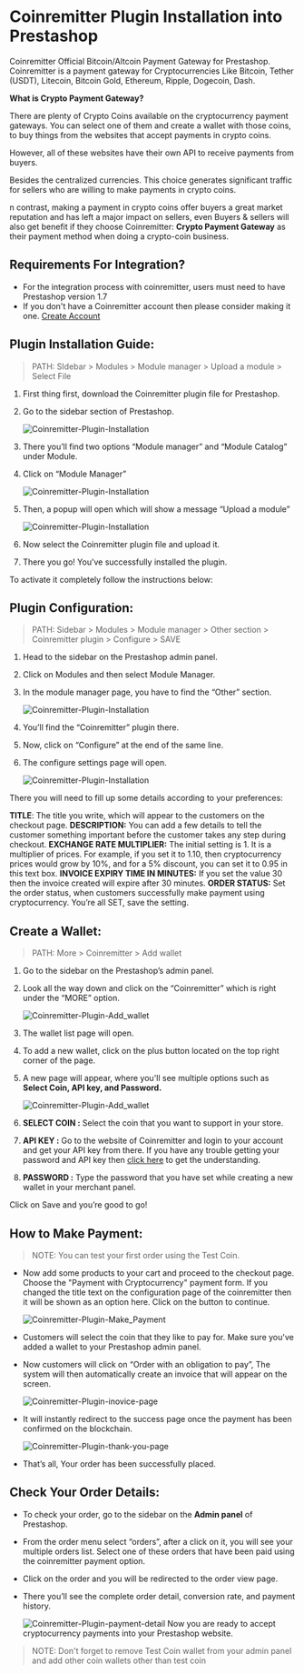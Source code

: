 Coinremitter Plugin Installation into Prestashop
===

Coinremitter Official Bitcoin/Altcoin Payment Gateway for Prestashop. Coinremitter is a payment gateway for Cryptocurrencies Like Bitcoin, Tether (USDT), Litecoin, Bitcoin Gold, Ethereum, Ripple, Dogecoin, Dash.


**What is Crypto Payment Gateway?**

There are plenty of Crypto Coins available on the cryptocurrency payment gateways. You can select one of them and create a wallet with those coins, to buy things from the websites that accept payments in crypto coins.

However, all of these websites have their own API to receive payments from buyers.

Besides the centralized currencies. This choice generates significant traffic for sellers who are willing to make payments in crypto coins.

n contrast, making a payment in crypto coins offer buyers a great market reputation and has left a major impact on sellers, even Buyers & sellers will also get benefit if they choose Coinremitter: **Crypto Payment Gateway** as their payment method when doing a crypto-coin business.




Requirements For Integration?
---
* For the integration process with coinremitter, users must need to have Prestashop version 1.7
* If you don't have a Coinremitter account then please consider making it one.  [Create Account ](https://coinremitter.com/signup)

Plugin Installation Guide:
---
>PATH: SIdebar > Modules > Module manager > Upload a module > Select File 

1. First thing first, download the Coinremitter plugin file for Prestashop.
2. Go to the sidebar section of Prestashop.

    ![Coinremitter-Plugin-Installation](https://coinremitter.com/assets/img/screenshots/prestashop/plugin_installation.png)

3. There you’ll find two options “Module manager” and “Module Catalog” under Module.
4. Click on “Module Manager”

    ![Coinremitter-Plugin-Installation](https://coinremitter.com/assets/img/screenshots/prestashop/plugin_installation_2.png)

5. Then, a popup will open which will show a message “Upload a module”
 
    ![Coinremitter-Plugin-Installation](https://coinremitter.com/assets/img/screenshots/prestashop/plugin_installation_3.png)

6. Now select the Coinremitter plugin file and upload it.
7. There you go! You’ve successfully installed the plugin.

To activate it completely follow the instructions below:

Plugin Configuration:
---
>PATH: Sidebar > Modules > Module manager > Other section > Coinremitter plugin > Configure > SAVE

1. Head to the sidebar on the Prestashop admin panel.
2. Click on Modules and then select Module Manager.
3. In the module manager page, you have to find the “Other” section.
    
    ![Coinremitter-Plugin-Installation](https://coinremitter.com/assets/img/screenshots/prestashop/configuration_plug_1.jpg)

4. You’ll find the “Coinremitter” plugin there.
5. Now, click on “Configure” at the end of the same line.
6. The configure settings page will open.
 
    ![Coinremitter-Plugin-Installation](https://coinremitter.com/assets/img/screenshots/prestashop/configuration_plug_2.png)

There you will need to fill up some details according to your preferences:

**TITLE**:
The title you write, which will appear to the customers on the checkout page.
**DESCRIPTION:**
You can add a few details to tell the customer something important before the customer takes any step during checkout.
**EXCHANGE RATE MULTIPLIER:**
The initial setting is 1. It is a multiplier of prices. For example, if you set it to 1.10, then cryptocurrency prices would grow by 10%, and for a 5% discount, you can set it to 0.95 in this text box.
**INVOICE EXPIRY TIME IN MINUTES:**
If you set the value 30 then the invoice created will expire after 30 minutes.
**ORDER STATUS:**
Set the order status, when customers successfully make payment using cryptocurrency.
You’re all SET, save the setting.

Create a Wallet:
---
>PATH: More > Coinremitter > Add wallet

1. Go to the sidebar on the Prestashop’s admin panel.
2. Look all the way down and click on the “Coinremitter” which is right under the “MORE” option.

    ![Coinremitter-Plugin-Add_wallet](https://coinremitter.com/assets/img/screenshots/prestashop/create_wallet.jpg)

3. The wallet list page will open.
4. To add a new wallet, click on the plus button located on the top right corner of the page.
5. A new page will appear, where you'll see multiple options such as **Select Coin, API key, and Password.**

    ![Coinremitter-Plugin-Add_wallet](https://coinremitter.com/assets/img/screenshots/prestashop/create_wallet_2.png)

6. **SELECT COIN :**  Select the coin that you want to support in your store.
7. **API KEY :** Go to the website of Coinremitter and login to your account and get your API key from there. If you have any trouble getting your password and API key then [click here](https://blog.coinremitter.com/how-to-get-api-key-and-password-of-coinremitter-wallet/) to get the understanding.
8. **PASSWORD :** Type the password that you have set while creating a new wallet in your merchant panel.

Click on Save and you’re good to go!

How to Make Payment:
---
>NOTE: You can test your first order using the Test Coin.

* Now add some products to your cart and proceed to the checkout page. Choose the "Payment with Cryptocurrency" payment form. 
    If you changed the title text on the configuration page of the coinremitter then it will be shown as an option here. Click on the button to continue.
   
    ![Coinremitter-Plugin-Make_Payment](https://coinremitter.com/assets/img/screenshots/prestashop/how_make_payment.png)

* Customers will select the coin that they like to pay for. Make sure you've added a wallet to your Prestashop admin panel.
* Now customers will click on “Order with an obligation to pay”, The system will then automatically create an invoice that will appear on the screen.
    
    ![Coinremitter-Plugin-inovice-page](https://coinremitter.com/assets/img/screenshots/prestashop/how_make_payment_2.jpg)

* It will instantly redirect to the success page once the payment has been confirmed on the blockchain.

    ![Coinremitter-Plugin-thank-you-page](https://coinremitter.com/assets/img/screenshots/prestashop/how_make_payment_3.jpg) 

* That’s all, Your order has been successfully placed.

    
Check Your Order Details:
---
* To check your order, go to the sidebar on the **Admin panel** of Prestashop.
* From the order menu select “orders”, after a click on it, you will see your multiple orders list. Select one of these orders that have been paid using the coinremitter payment option.
* Click on the order and you will be redirected to the order view page.
* There you’ll see the complete order detail, conversion rate, and payment history.

    ![Coinremitter-Plugin-payment-detail](https://coinremitter.com/assets/img/screenshots/prestashop/check_order.jpg) 
Now you are ready to accept cryptocurrency payments into your Prestashop website.
>NOTE: Don't forget to remove Test Coin wallet from your admin panel and add other coin wallets other than test coin


